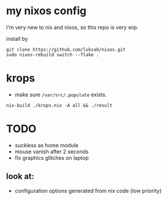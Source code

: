 # my nixos config

I'm very new to nix and nixos, so this repo is very wip.

install by
```
git clone https://github.com/luksab/nixos.git
sudo nixos-rebuild switch --flake .
```

# krops
- make sure `/var/src/.populate` exists.
```
nix-build ./krops.nix -A all && ./result
```

# TODO
- suckless as home module
- mouse vanish after 2 seconds
- fix graphics glitches on laptop
## look at:
- configuration options generated from nix code (low priority)
